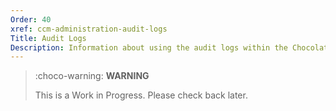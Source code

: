 ```yaml
---
Order: 40
xref: ccm-administration-audit-logs
Title: Audit Logs
Description: Information about using the audit logs within the Chocolatey Central Management Administration section
---
```


> :choco-warning: **WARNING**
>
> This is a Work in Progress. Please check back later.